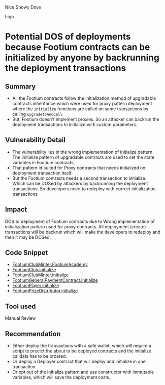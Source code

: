 Nice Snowy Dove

high

# Potential DOS of deployments because Footium contracts can be initialized by anyone by backrunning the deployment transactions


## Summary

- All the Footium contracts follow the initialization method of upgradable contracts inheritance which were used for proxy pattern deployment where the `initialize` functions are called on same transactions by  calling `upgradeToAndCall`. 
- But, Footium doesn't implement proxies. So an attacker can backrun the deployment transactions to initialize with custom parameters.

## Vulnerability Detail
- The vulnerability lies in the wrong implementation of initialize pattern. The initialize pattern of upgradable contracts are used to set the state variables in Footium contracts.
- That pattern id suited for Proxy contracts that needs initialized on deployment transaction itself.
- But the Footium contracts needs a second transaction to initialize. Which can be DOSed by attackers by backrunning the deployment transactions. So developers need to redeploy with correct initialization transactions

## Impact
DOS to deployment of Footium contracts due to Wrong implementation of initialization pattern used for proxy contracts.
All deployment (create) transactions will be backrun which will make the developers to redeploy and then it may be DOSed.

## Code Snippet
- [FootiumClubMinter.FootiumAcademy](https://github.com/sherlock-audit/2023-12-footium/blob/617cbc3df2fb51d9e8e5c701355efec4d4193d55/footium-eth-shareable/contracts/FootiumAcademy.sol#L47)
- [FootiumClub.initialize](https://github.com/sherlock-audit/2023-12-footium/blob/617cbc3df2fb51d9e8e5c701355efec4d4193d55/footium-eth-shareable/contracts/FootiumClub.sol#L31)
- [FootiumClubMinter.initialize](https://github.com/sherlock-audit/2023-12-footium/blob/617cbc3df2fb51d9e8e5c701355efec4d4193d55/footium-eth-shareable/contracts/FootiumClubMinter.sol#L32)
- [FootiumGeneralPaymentContract.initialize](https://github.com/sherlock-audit/2023-12-footium/blob/617cbc3df2fb51d9e8e5c701355efec4d4193d55/footium-eth-shareable/contracts/FootiumGeneralPaymentContract.sol#L34)
- [FootiumPlayer.initialize](https://github.com/sherlock-audit/2023-12-footium/blob/617cbc3df2fb51d9e8e5c701355efec4d4193d55/footium-eth-shareable/contracts/FootiumPlayer.sol#L37)
- [FootiumPrizeDistributor.initialize](https://github.com/sherlock-audit/2023-12-footium/blob/617cbc3df2fb51d9e8e5c701355efec4d4193d55/footium-eth-shareable/contracts/FootiumPrizeDistributor.sol#L46)

## Tool used

Manual Review

## Recommendation

- Either deploy the transactions with a safe wallet, which will require a script to predict the about to be deployed contracts and the initialize calldata has to be ordered.
- Or deploy a Deployer contract that will deploy and initialize in one transaction.
- Or opt out of the initialize pattern and use constructor with immutable variables, which will save the deployment costs.